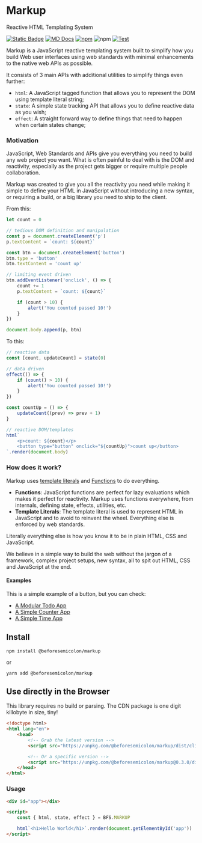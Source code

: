 # Markup

Reactive HTML Templating System

[![Static Badge](https://img.shields.io/badge/Website-blue)](https://markup.beforesemicolon.com)
[![MD Docs](https://img.shields.io/badge/MD_docs-blue)](https://github.com/beforesemicolon/markup/blob/main/docs/index.md)
[![npm](https://img.shields.io/npm/v/%40beforesemicolon%2Fmarkup)](https://www.npmjs.com/package/@beforesemicolon/markup)
![npm](https://img.shields.io/npm/l/%40beforesemicolon%2Fmarkup)
[![Test](https://github.com/beforesemicolon/html/actions/workflows/test.yml/badge.svg?branch=main)](https://github.com/beforesemicolon/html/actions/workflows/test.yml)

Markup is a JavaScript reactive templating system built to simplify how you build Web user interfaces using web standards with minimal enhancements to the native web APIs as possible.

It consists of 3 main APIs with additional utilities to simplify things even further:

-   `html`: A JavaScript tagged function that allows you to represent the DOM using template literal string;
-   `state`: A simple state tracking API that allows you to define reactive data as you wish;
-   `effect`: A straight forward way to define things that need to happen when certain states change;

### Motivation

JavaScript, Web Standards and APIs give you everything you need to build any web project you want. What is often painful to deal with is the DOM and reactivity, especially as the project gets bigger or require multiple people collaboration.

Markup was created to give you all the reactivity you need while making it simple to define your HTML in JavaScript without introducing a new syntax, or requiring a build, or a big library you need to ship to the client.

From this:

```javascript
let count = 0

// tedious DOM definition and manipulation
const p = document.createElement('p')
p.textContent = `count: ${count}`

const btn = document.createElement('button')
btn.type = 'button'
btn.textContent = 'count up'

// limiting event driven
btn.addEventListener('onclick', () => {
    count += 1
    p.textContent = `count: ${count}`

    if (count > 10) {
        alert('You counted passed 10!')
    }
})

document.body.append(p, btn)
```

To this:

```javascript
// reactive data
const [count, updateCount] = state(0)

// data driven
effect(() => {
    if (count() > 10) {
        alert('You counted passed 10!')
    }
})

const countUp = () => {
    updateCount((prev) => prev + 1)
}

// reactive DOM/templates
html`
    <p>count: ${count}</p>
    <button type="button" onclick="${countUp}">count up</button>
`.render(document.body)
```

### How does it work?

Markup uses [template literals](https://developer.mozilla.org/en-US/docs/Web/JavaScript/Reference/Template_literals) and [Functions](https://developer.mozilla.org/en-US/docs/Web/JavaScript/Guide/Functions) to do everything.

-   **Functions**: JavaScript functions are perfect for lazy evaluations which makes it perfect for reactivity. Markup uses functions everywhere, from internals, defining state, effects, utilities, etc.
-   **Template Literals**: The template literal is used to represent HTML in JavaScript and to avoid to reinvent the wheel. Everything else is enforced by web standards.

Literally everything else is how you know it to be in plain HTML, CSS and JavaScript.

We believe in a simple way to build the web without the jargon of a framework, complex project setups, new syntax, all to spit out HTML, CSS and JavaScript at the end.

#### Examples

This is a simple example of a button, but you can check:

-   [A Modular Todo App](https://stackblitz.com/edit/web-platform-lvonxr?file=app.js)
-   [A Simple Counter App](https://stackblitz.com/edit/web-platform-adqrrf?file=app.js)
-   [A Simple Time App](https://stackblitz.com/edit/web-platform-bwoxex?file=button.js)

## Install

```
npm install @beforesemicolon/markup
```

or

```
yarn add @beforesemicolon/markup
```

## Use directly in the Browser

This library requires no build or parsing. The CDN package is one digit killobyte in size, tiny!

```html
<!doctype html>
<html lang="en">
    <head>
        <!-- Grab the latest version -->
        <script src="https://unpkg.com/@beforesemicolon/markup/dist/client.js"></script>

        <!-- Or a specific version -->
        <script src="https://unpkg.com/@beforesemicolon/markup@0.3.0/dist/client.js"></script>
    </head>
</html>
```

### Usage

```html
<div id="app"></div>

<script>
    const { html, state, effect } = BFS.MARKUP

    html`<h1>Hello World</h1>`.render(document.getElementById('app'))
</script>
```
